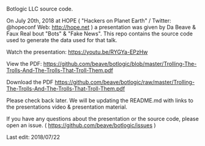 Botlogic LLC source code.

On July 20th, 2018 at HOPE ( "Hackers on Planet Earth" / Twitter: @hopeconf 
Web: http://hope.net ) a presentation was given by Da Beave & Faux Real bout 
"Bots" & "Fake News".  This repo contains the source code used to generate the
data used for that talk. 


Watch the presentation:
https://youtu.be/RYGYa-EPzHw

View the PDF:
https://github.com/beave/botlogic/blob/master/Trolling-The-Trolls-And-The-Trolls-That-Troll-Them.pdf

Download the PDF
https://github.com/beave/botlogic/raw/master/Trolling-The-Trolls-And-The-Trolls-That-Troll-Them.pdf


Please check back later.  We will be updating the README.md with links to the 
presentations video & presentation material. 

If you have any questions about the presentation or the source code,  please open an
issue. ( https://github.com/beave/botlogic/issues )

Last edit: 2018/07/22

